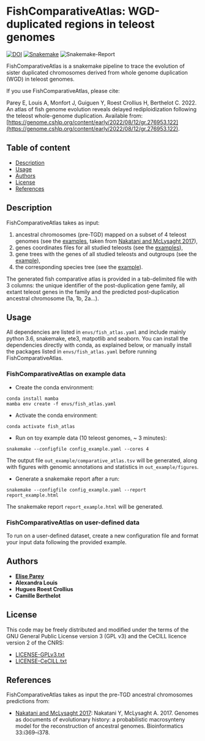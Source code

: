 # FishComparativeAtlas: WGD-duplicated regions in teleost genomes

 

[![DOI](https://zenodo.org/badge/DOI/10.5281/zenodo.5776772.svg)](https://doi.org/10.5281/zenodo.5776772) [![Snakemake](https://img.shields.io/badge/snakemake-≥5.13-brightgreen.svg)](https://snakemake.bitbucket.io) ![Snakemake-Report](https://img.shields.io/badge/snakemake-report-green.svg)


FishComparativeAtlas is a snakemake pipeline to trace the evolution of sister duplicated chromosomes derived from whole genome duplication (WGD) in teleost genomes.

If you use FishComparativeAtlas, please cite:

Parey E, Louis A, Monfort J, Guiguen Y, Roest Crollius H, Berthelot C. 2022. An atlas of fish genome evolution reveals delayed rediploidization following the teleost whole-genome duplication. Available from: [https://genome.cshlp.org/content/early/2022/08/12/gr.276953.122](https://genome.cshlp.org/content/early/2022/08/12/gr.276953.122).

## Table of content

  - [Description](#description)
  - [Usage](#usage)
  - [Authors](#authors)
  - [License](#license)
  - [References](#references)


## Description

FishComparativeAtlas takes as input:
   1. ancestral chromosomes (pre-TGD) mapped on a subset of 4 teleost genomes (see the [examples](data/MacrosyntenyTGD/), taken from [Nakatani and McLysaght 2017](https://academic.oup.com/bioinformatics/article/33/14/i369/3953974)),
   2. genes coordinates files for all studied teleosts (see the [examples](data/example/genes/)),
   3. gene trees with the genes of all studied teleosts and outgroups (see the [example](data/example/SCORPiOs_ens89_corrected_forest.nhx)),
   4. the corresponding species tree (see the [example](data/example/sptree.nwk)).

The generated fish comparative atlas is provided in a tab-delimited file with 3 columns: the unique identifier of the post-duplication gene family, all extant teleost genes in the family and the predicted post-duplication ancestral chromosome (1a, 1b, 2a...).

## Usage

All dependencies are listed in `envs/fish_atlas.yaml` and include mainly python 3.6, snakemake, ete3, matpotlib and seaborn. You can install the dependencies directly with conda, as explained below, or manually install the packages listed in `envs/fish_atlas.yaml` before running FishComparativeAtlas.

### FishComparativeAtlas on example data

- Create the conda environment:
```
conda install mamba
mamba env create -f envs/fish_atlas.yaml
```

- Activate the conda environment:
```
conda activate fish_atlas
```

- Run on toy example data (10 teleost genomes, ~ 3 minutes):
```
snakemake --configfile config_example.yaml --cores 4
```

The output file `out_example/comparative_atlas.tsv` will be generated, along with figures with genomic annotations and statistics in `out_example/figures`.


- Generate a snakemake report after a run:

```
snakemake --configfile config_example.yaml --report report_example.html
```

The snakemake report `report_example.html` will be generated.


### FishComparativeAtlas on user-defined data

To run on a user-defined dataset, create a new configuration file and format your input data following the provided example.

## Authors

* [**Elise Parey**](mailto:elise.parey@bio.ens.psl.eu)
* **Alexandra Louis**
* **Hugues Roest Crollius**
* **Camille Berthelot**

## License

This code may be freely distributed and modified under the terms of the GNU General Public License version 3 (GPL v3) and the CeCILL licence version 2 of the CNRS:

- [LICENSE-GPLv3.txt](LICENSE-GPLv3.txt)
- [LICENSE-CeCILL.txt](LICENSE-CeCILLv2.txt)

## References

FishComparativeAtlas takes as input the pre-TGD ancestral chromosomes predictions from:

- [Nakatani and McLysaght 2017](https://academic.oup.com/bioinformatics/article/33/14/i369/3953974): Nakatani Y, McLysaght A. 2017. Genomes as documents of evolutionary history: a probabilistic macrosynteny model for the reconstruction of ancestral genomes. Bioinformatics 33:i369–i378.
